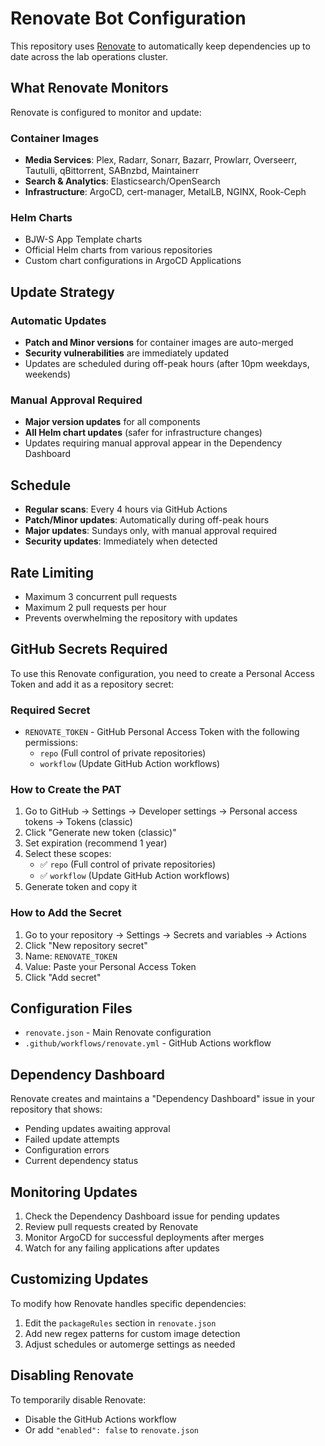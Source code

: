 # Renovate Bot Configuration

This repository uses [Renovate](https://docs.renovatebot.com/) to automatically keep dependencies up to date across the lab operations cluster.

## What Renovate Monitors

Renovate is configured to monitor and update:

### Container Images

- **Media Services**: Plex, Radarr, Sonarr, Bazarr, Prowlarr, Overseerr, Tautulli, qBittorrent, SABnzbd, Maintainerr
- **Search & Analytics**: Elasticsearch/OpenSearch
- **Infrastructure**: ArgoCD, cert-manager, MetalLB, NGINX, Rook-Ceph

### Helm Charts

- BJW-S App Template charts
- Official Helm charts from various repositories
- Custom chart configurations in ArgoCD Applications

## Update Strategy

### Automatic Updates

- **Patch and Minor versions** for container images are auto-merged
- **Security vulnerabilities** are immediately updated
- Updates are scheduled during off-peak hours (after 10pm weekdays, weekends)

### Manual Approval Required

- **Major version updates** for all components
- **All Helm chart updates** (safer for infrastructure changes)
- Updates requiring manual approval appear in the Dependency Dashboard

## Schedule

- **Regular scans**: Every 4 hours via GitHub Actions
- **Patch/Minor updates**: Automatically during off-peak hours
- **Major updates**: Sundays only, with manual approval required
- **Security updates**: Immediately when detected

## Rate Limiting

- Maximum 3 concurrent pull requests
- Maximum 2 pull requests per hour
- Prevents overwhelming the repository with updates

## GitHub Secrets Required

To use this Renovate configuration, you need to create a Personal Access Token and add it as a repository secret:

### Required Secret

- `RENOVATE_TOKEN` - GitHub Personal Access Token with the following permissions:
  - `repo` (Full control of private repositories)
  - `workflow` (Update GitHub Action workflows)

### How to Create the PAT

1. Go to GitHub → Settings → Developer settings → Personal access tokens → Tokens (classic)
2. Click "Generate new token (classic)"
3. Set expiration (recommend 1 year)
4. Select these scopes:
   - ✅ `repo` (Full control of private repositories)
   - ✅ `workflow` (Update GitHub Action workflows)
5. Generate token and copy it

### How to Add the Secret

1. Go to your repository → Settings → Secrets and variables → Actions
2. Click "New repository secret"
3. Name: `RENOVATE_TOKEN`
4. Value: Paste your Personal Access Token
5. Click "Add secret"

## Configuration Files

- `renovate.json` - Main Renovate configuration
- `.github/workflows/renovate.yml` - GitHub Actions workflow

## Dependency Dashboard

Renovate creates and maintains a "Dependency Dashboard" issue in your repository that shows:

- Pending updates awaiting approval
- Failed update attempts
- Configuration errors
- Current dependency status

## Monitoring Updates

1. Check the Dependency Dashboard issue for pending updates
2. Review pull requests created by Renovate
3. Monitor ArgoCD for successful deployments after merges
4. Watch for any failing applications after updates

## Customizing Updates

To modify how Renovate handles specific dependencies:

1. Edit the `packageRules` section in `renovate.json`
2. Add new regex patterns for custom image detection
3. Adjust schedules or automerge settings as needed

## Disabling Renovate

To temporarily disable Renovate:

- Disable the GitHub Actions workflow
- Or add `"enabled": false` to `renovate.json`
